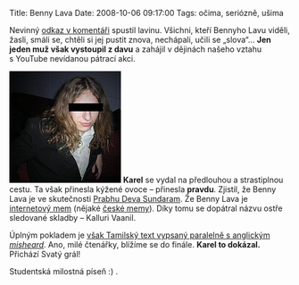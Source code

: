 Title: Benny Lava
Date: 2008-10-06 09:17:00
Tags: očima, seriózně, ušima

Nevinný
[odkaz v komentáři](http://blog.javorek.net/hudebni-tipy-predelavky/#comment-4395)
spustil lavinu. Všichni, kteří Bennyho Lavu viděli, žasli, smáli
se, chtěli si jej pustit znova, nechápali, učili se „slova“…
**Jen jeden muž však vystoupil z davu** a zahájil v dějinách našeho
vztahu s YouTube nevídanou pátrací akci.

![obrázek](images/93.jpg)
**Karel** se vydal na předlouhou a strastiplnou cestu. Ta však
přinesla kýžené ovoce – přinesla **pravdu**. Zjistil, že Benny Lava
je ve skutečnosti
[Prabhu Deva Sundaram](http://en.wikipedia.org/wiki/Prabhu_Deva_Sundaram).
Že Benny Lava je
[internetový mem](http://en.wikipedia.org/wiki/Prabhu_Deva_Sundaram#Benny_Lava)
(nějaké
[české memy](http://cs.wikipedia.org/wiki/České_internetové_memy)).
Díky tomu se dopátral názvu ostře sledované skladby – Kalluri
Vaanil.

Úplným pokladem je
[však Tamilský text vypsaný paralelně s anglickým *misheard*](http://descriptively.blogspot.com/2007/10/benny-lava-revisited.html).
Ano, milé čtenářky, blížíme se do finále. **Karel to dokázal.**
Přichází Svatý grál!

Studentská milostná píseň :) .